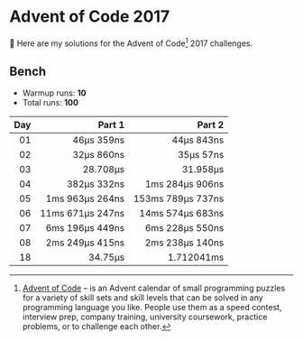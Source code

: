 # Advent of Code 2017

:wave: Here are my solutions for the Advent of Code[^aoc] 2017 challenges.

## Bench

- Warmup runs: **10**
- Total runs: **100**

<!-- BENCH TABLE -->

| Day |           Part 1 |            Part 2 |
| --: | ---------------: | ----------------: |
|  01 |       46µs 359ns |        44µs 843ns |
|  02 |       32µs 860ns |         35µs 57ns |
|  03 |         28.708µs |          31.958µs |
|  04 |      382µs 332ns |   1ms 284µs 906ns |
|  05 |  1ms 963µs 264ns | 153ms 789µs 737ns |
|  06 | 11ms 671µs 247ns |  14ms 574µs 683ns |
|  07 |  6ms 196µs 449ns |   6ms 228µs 550ns |
|  08 |  2ms 249µs 415ns |   2ms 238µs 140ns |
|  18 |          34.75µs |        1.712041ms |

<!-- /BENCH TABLE -->

[^aoc]: [Advent of Code][aoc] – is an Advent calendar of small programming puzzles for a variety of skill sets and skill levels that can be solved in any programming language you like. People use them as a speed contest, interview prep, company training, university coursework, practice problems, or to challenge each other.

[aoc]: https://adventofcode.com
